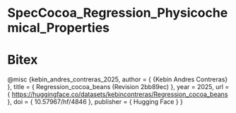 # SpecCocoa_Regression_Physicochemical_Properties

# Bitex
@misc {kebin_andres_contreras_2025,
	author       = { {Kebin Andres Contreras} },
	title        = { Regression_cocoa_beans (Revision 2bb89ec) },
	year         = 2025,
	url          = { https://huggingface.co/datasets/kebincontreras/Regression_cocoa_beans },
	doi          = { 10.57967/hf/4846 },
	publisher    = { Hugging Face }
}
